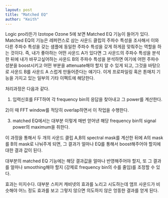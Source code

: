 ```yaml
---
layout: post
title: "Matched EQ"
author: "Keith"
---
```



Logic pro라든가 Izotope Ozone 5에 보면 Matched EQ 기능이 들어가 있다. Matched EQ의 기능은 레퍼런스로 삼는 사운드 클립의 주파수 특성을 조사해서 이와 다른 주파수 특성을 갖는 샘플에 동일한 주파수 특성을 갖게 하게끔 맞춰주는 역할을 하는 것이다. 즉, 내가 좋아하는 어떤 사운드 A가 있다면 그 사운드의 주파수 특성을 분석한 뒤에 내가 바꾸고싶어하는 사운드 B의 주파수 특성을 분석하면 여기에 어떤 주파수 성분을 boost시키고 어떤 부분을 attenuate해야 할지 알 수 있게 되고, 그것을 바탕으로 사운드 B를 사운드 A 스럽게 만들어준다는 얘기다. 이게 프로파일링 혹은 톤매치 기능을 가지고 있는 일부의 기타 이펙트에 해당한다.




처리과정은 다음과 같다.




1) 입력신호를 FFT하여 각 frequency bin의 응답을 찾아내고 그 power를 계산한다. 

2)이 때 FFT window를 적당히 overlap하면서 이 작업을 수행한다.

3) matched EQ에서는 대부분 이렇게 매번 얻어낸 해당 frequency bin의 signal power의 maximum을 취한다.




이 과정을 통해서 두 개의 사운드 클립 A,B의 spectral mask를 계산한 뒤에 A의 mask를 B의 mask로 나눠주게 되면, 그 결과가 얼마나 EQ를 통해서 boost해주어야 할지에 대한 결과 값이 된다. 




대부분의 matched EQ 기능에는 해당 결과값을 얼마나 반영해주어야 할지, 또 그 결과를 얼마나 smoothing해야 할지 (강제로 frequency bin의 수를 줄임)를 조정할 수 있다.




효과는 미지수다. 대부분 스피커 캐비넷의 효과를 노리고 시도하는데 앰프 사운드가 비슷해야 어느 정도 효과를 보고 그렇지 않으면 의도하지 않은 엉뚱한 결과를 얻게 된다. 








